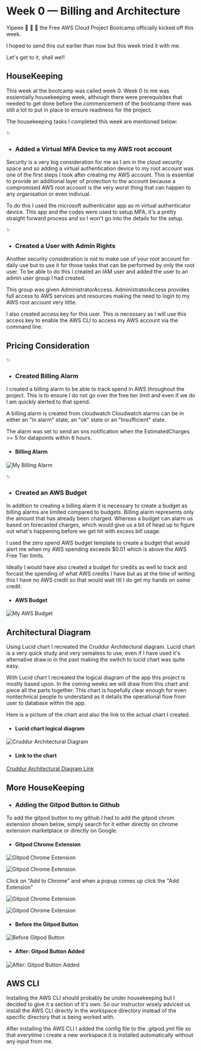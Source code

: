 # Week 0 — Billing and Architecture

Yipeee :dancer: :dancer: :dancer:   the Free AWS Cloud Project Bootcamp officially kicked off this week.

I hoped to send this out earlier than now but this week tried it with me.

Let's get to it, shall we!!

## HouseKeeping 

This week at the bootcamp was called week 0.
Week 0 to me was essientially housekeeping week, although there were prerequisites that needed to get done before the commencement of the bootcamp there was still a lot to put in place to ensure readiness for the project.

The housekeeping tasks I completed this week are mentioned below:

:sparkles:
-  ### Added a Virtual MFA Device to my AWS root account

Security is a very big consideration for me as I am in the cloud security space and so adding a virtual authentication device to my root account was one of the first steps I took after creating my AWS account. This is essential to provide an additional layer of protection to the account because a compromised AWS root account is the very worst thing that can happen to any organisation or even indiviual.

To do this I used the microsoft authenticator app as m virtual authenticator device.
This app and the codes were used to setup MFA, it's a pretty straight forward process and so I won't go into the details for the setup.

:sparkles:
- ### Created a User with Admin Rights

Another security consideration is not to make use of your root account for daily use but to use it for those tasks that can be performed by only the root user. To be able to do this I created an IAM user and added the user to an admin user group I had created. 

This group was given AdministratorAccess. AdministratorAccess provides full access to AWS services and resources making the need to login to my AWS root account very little.

I also created access key for this user. This is necessary as I will use this access key to enable the AWS CLI to access my AWS account via the command line.

## Pricing Consideration

:sparkles:
- ### Created Billing Alarm

I created a billing alarm to be able to track spend in AWS throughout the project. This is to ensure I do not go over the free tier limit and even if we do I am quickly alerted to that spend.

A billing alarm is created from cloudwatch
Cloudwatch alarms can be in either an "In alarm" state, an "ok" state or an "Insufficient" state.

The alarm was set to send an sns notification when the EstimatedCharges >= 5 for datapoints within 6 hours.

- #### Billing Alarm
![My Billing Alarm](./imgs/billing1.png "Billing Alarm")


:sparkles:
- ### Created an AWS Budget

In addition to creating a billing alarm it is necessary to create a budget as billing alarms are limited compared to budgets. Billing alarm represents only the amount that has already been charged. Whereas a budget can alarm us based on forecasted charges, which would give us a bit of head up to figure out what's happening before we get hit with excess bill usage. 

I used the zero spend AWS budget template to create a budget that would alert me when my AWS spending exceeds $0.01 which is above the AWS Free Tier limits.

Ideally I would have also created a budget for credits as well to track and forcast the spending of what AWS credits I have but as at the time of writing this I have no AWS credit so that would wait till I do get my hands on some credit.

- #### AWS Budget
![My AWS Budget](./imgs/AWSBudget.png "AWS Budget")

## Architectural Diagram

Using Lucid chart I recreated the Cruddur Architectural diagram.
Lucid chart is a very quick study and very semaless to use, even if I have used it's alternative draw.io in the past making the switch to lucid chart was quite easy.

With Lucid chart I recreated the logical diagram of the app this project is mostly based upon. In the coming weeks we will draw from this chart and piece all the parts together. This chart is hopefully clear enough for even nontechnical people to understand as it details the operational flow from user to database within the app.

Here is a picture of the chart and also the link to the actual chart I created.

- #### Lucid chart logical diagram
![Cruddur Architectural Diagram](./imgs/CruddurArchitecture.png "Cruddur Logical Diagram")

- #### Link to the chart
[Cruddur Architectural Diagram Link](https://lucid.app/lucidchart/12786108-6aad-4199-9d84-3b9eafda0bef/edit?view_items=tm6xBl9_h0hH&invitationId=inv_f35934e1-0b84-4e4a-b664-1e28c9322d98)


## More HouseKeeping

- ### Adding the Gitpod Button to Github

To add the gitpod button to my github I had to add the gitpod chrom extension shown below,  simply search for it either directly on chrome extension marketplace or directly on Google.

- #### Gitpod Chrome Extension
![Gitpod Chrome Extension](./imgs/gitpod3.png "Gitpod Chrome Extension")

![Gitpod Chrome Extension](./imgs/gitpod4.png "Gitpod Chrome Extension")

Click on "Add to Chrome" and when a popup comes up click the "Add Extension"

![Gitpod Chrome Extension](./imgs/gitpod5.png "Gitpod Chrome Extension")

![Gitpod Chrome Extension](./imgs/gitpod6.png "Gitpod Chrome Extension")

- #### Before the Gitpod Button
![Before Gitpod Button](./imgs/gitpod1.png "Before Gitpod Button")

- #### After: Gitpod Button Added
![After: Gitpod Button Added](./imgs/gitpod2.png "After: Gitpod Button Added")

## AWS CLI

Installing the AWS CLI should probably be under housekeeping but I decided to give it a section of it's own.
So our instructor wisely adviced us install the AWS CLI directly in the workspace directory instead of the specific directory that is being worked with.

After installing the AWS CLI I added the config file to the .gitpod.yml file so that everytime i create a new workspace it is installed automatically without any input from me.